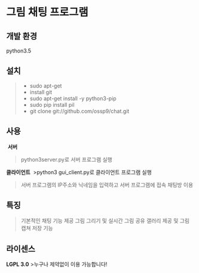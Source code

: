 그림 채팅 프로그램
================

개발 환경 
--------
  python3.5

설치
---
 > - sudo apt-get 
 > - install git  
 > - sudo apt-get install -y python3-pip 
 > - sudo pip install pil 
 > - git clone git://github.com/ossp9/chat.git
  
사용
---
 **서버**
  >python3server.py로 서버 프로그램 실행
  
 **클라이언트**
  >python3 gui_client.py로 클라이언트 프로그램 실행
  >서버 프로그램의 IP주소와 닉네임을 입력하고 서버 프로그램에 접속
  >채팅방 이용

특징
---
  >기본적인 채팅 기능 제공
  >그림 그리기 및 실시간 그림 공유
  >갤러리 제공 및 그림 캡쳐 저장 기능


라이센스 
--------
 **LGPL 3.0**
    >누구나 제약없이 이용 가능합니다!









